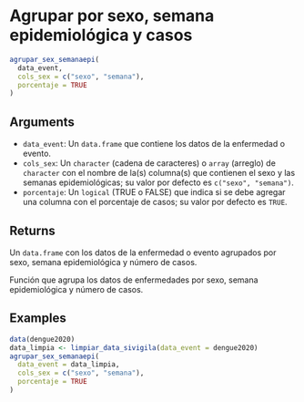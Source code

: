 # Agrupar por sexo, semana epidemiológica y casos

```r
agrupar_sex_semanaepi(
  data_event,
  cols_sex = c("sexo", "semana"),
  porcentaje = TRUE
)
```

## Arguments

- `data_event`: Un `data.frame` que contiene los datos de la enfermedad o evento.
- `cols_sex`: Un `character` (cadena de caracteres) o `array` (arreglo) de `character` con el nombre de la(s) columna(s) que contienen el sexo y las semanas epidemiológicas; su valor por defecto es `c("sexo", "semana")`.
- `porcentaje`: Un `logical` (TRUE o FALSE) que indica si se debe agregar una columna con el porcentaje de casos; su valor por defecto es `TRUE`.

## Returns

Un `data.frame` con los datos de la enfermedad o evento agrupados por sexo, semana epidemiológica y número de casos.

Función que agrupa los datos de enfermedades por sexo, semana epidemiológica y número de casos.

## Examples

```r
data(dengue2020)
data_limpia <- limpiar_data_sivigila(data_event = dengue2020)
agrupar_sex_semanaepi(
  data_event = data_limpia,
  cols_sex = c("sexo", "semana"),
  porcentaje = TRUE
)
```
